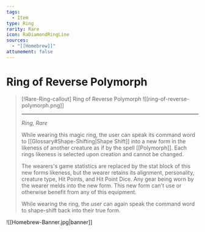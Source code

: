 ```yaml
---
tags:
  - Item
type: Ring
rarity: Rare
icon: RaDiamondRingLine
sources:
  - "[[Homebrew]]"
attunement: false
---
```


# Ring of Reverse Polymorph

>[!Rare-Ring-callout] Ring of Reverse Polymorph
>![[ring-of-reverse-polymorph.png]]
>
>- - -
>_Ring, Rare_
>
>While wearing this magic ring, the user can speak its command word to [[Glossary#Shape-Shifting|Shape Shift]] into a new form in the likeness of another creature as if by the spell [[Polymorph]]. Each rings likeness is selected upon creation and cannot be changed.
>
>The wearers's game statistics are replaced by the stat block of this new forms likeness, but the wearer retains its alignment, personality, creature type, Hit Points, and Hit Point Dice. Any gear being worn by the wearer melds into the new form. This new form can't use or otherwise benefit from any of this equipment.
>
>While wearing the ring, the user can again speak the command word to shape-shift back into their true form.


![[Homebrew-Banner.jpg|banner]]
